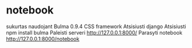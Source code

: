 # notebook
sukurtas naudojant Bulma 0.9.4 CSS framework
Atsisiusti django
Atsisiusti npm install bulma 
Paleisti serveri http://127.0.0.1:8000/
Parasyti notebook http://127.0.0.1:8000/notebook
